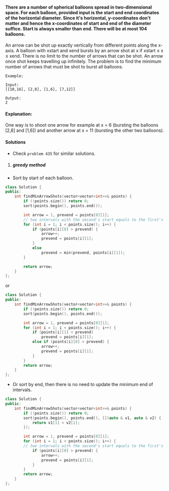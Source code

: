 #### There are a number of spherical balloons spread in two-dimensional space. For each balloon, provided input is the start and end coordinates of the horizontal diameter. Since it's horizontal, y-coordinates don't matter and hence the x-coordinates of start and end of the diameter suffice. Start is always smaller than end. There will be at most 104 balloons.

An arrow can be shot up exactly vertically from different points along the x-axis. A balloon with xstart and xend bursts by an arrow shot at x if xstart ≤ x ≤ xend. There is no limit to the number of arrows that can be shot. An arrow once shot keeps travelling up infinitely. The problem is to find the minimum number of arrows that must be shot to burst all balloons.

```
Example:

Input:
[[10,16], [2,8], [1,6], [7,12]]

Output:
2
```

#### Explanation:
One way is to shoot one arrow for example at x = 6 (bursting the balloons [2,8] and [1,6]) and another arrow at x = 11 (bursting the other two balloons).


#### Solutions

- Check `problem 435` for similar solutions.

1. ##### greedy method

- Sort by start of each balloon.

```c++
class Solution {
public:
    int findMinArrowShots(vector<vector<int>>& points) {
        if (!points.size()) return 0;
        sort(points.begin(), points.end());

        int arrow = 1, prevend = points[0][1];
        // two intervals with the second's start equals to the first's end is considered as overlapping.
        for (int i = 1; i < points.size(); i++) {
            if (points[i][0] > prevend) {
                arrow++;
                prevend = points[i][1];
            }
            else
                prevend = min(prevend, points[i][1]);
        }

        return arrow;
    }
};
```

or

```c++
class Solution {
public:
    int findMinArrowShots(vector<vector<int>>& points) {
        if (!points.size()) return 0;
        sort(points.begin(), points.end());

        int arrow = 1, prevend = points[0][1];
        for (int i = 1; i < points.size(); i++) {
            if (points[i][1] < prevend)
                prevend = points[i][1];
            else if (points[i][0] > prevend) {
                arrow++;
                prevend = points[i][1];
            }
        }
        return arrow;
    }
};
```

- Or sort by end, then there is no need to update the minimum end of intervals.

```c++
class Solution {
public:
    int findMinArrowShots(vector<vector<int>>& points) {
        if (!points.size()) return 0;
        sort(points.begin(), points.end(), [](auto & v1, auto & v2) {
            return v1[1] < v2[1];
        });

        int arrow = 1, prevend = points[0][1];
        for (int i = 1; i < points.size(); i++) {
        // two intervals with the second's start equals to the first's end is considered as overlapping.
            if (points[i][0] > prevend) {
                arrow++;
                prevend = points[i][1];
            }
        }
        return arrow;
    }
};
```